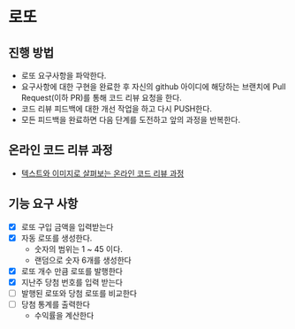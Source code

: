 # 로또
## 진행 방법
* 로또 요구사항을 파악한다.
* 요구사항에 대한 구현을 완료한 후 자신의 github 아이디에 해당하는 브랜치에 Pull Request(이하 PR)를 통해 코드 리뷰 요청을 한다.
* 코드 리뷰 피드백에 대한 개선 작업을 하고 다시 PUSH한다.
* 모든 피드백을 완료하면 다음 단계를 도전하고 앞의 과정을 반복한다.

## 온라인 코드 리뷰 과정
* [텍스트와 이미지로 살펴보는 온라인 코드 리뷰 과정](https://github.com/next-step/nextstep-docs/tree/master/codereview)

## 기능 요구 사항 
- [x] 로또 구입 금액을 입력받는다
- [x] 자동 로또를 생성한다.
    - 숫자의 범위는 1 ~ 45 이다.
    - 랜덤으로 숫자 6개를 생성한다
- [x] 로또 개수 만큼 로또를 발행한다
- [x] 지난주 당첨 번호를 입력 받는다
- [ ] 발행된 로또와 당첨 로또를 비교한다
- [ ] 당첨 통계를 출력한다
    - 수익률을 계산한다